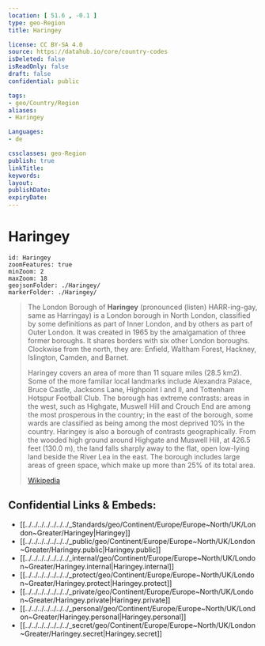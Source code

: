 ```yaml
---
location: [ 51.6 , -0.1 ] 
type: geo-Region
title: Haringey

license: CC BY-SA 4.0
source: https://datahub.io/core/country-codes
isDeleted: false
isReadOnly: false
draft: false
confidential: public

tags:
- geo/Country/Region
aliases:
- Haringey

Languages:
- de

cssclasses: geo-Region
publish: true
linkTitle: 
keywords: 
layout: 
publishDate: 
expiryDate: 
---
```


# Haringey

```leaflet
id: Haringey
zoomFeatures: true 
minZoom: 2 
maxZoom: 18
geojsonFolder: ./Haringey/
markerFolder: ./Haringey/
```

> The London Borough of **Haringey** (pronounced  (listen) HARR-ing-gay, same as Harringay) is a London borough in North London, classified by some definitions as part of Inner London, and by others as part of Outer London. It was created in 1965 by the amalgamation of three former boroughs. It shares borders with six other London boroughs. Clockwise from the north, they are: Enfield, Waltham Forest, Hackney, Islington, Camden, and Barnet.
>
> Haringey covers an area of more than 11 square miles (28.5 km2). Some of the more familiar local landmarks include Alexandra Palace, Bruce Castle, Jacksons Lane, Highpoint I and II, and Tottenham Hotspur Football Club. The borough has extreme contrasts: areas in the west, such as Highgate, Muswell Hill and Crouch End are among the most prosperous in the country; in the east of the borough, some wards are classified as being among the most deprived 10% in the country. Haringey is also a borough of contrasts geographically. From the wooded high ground around Highgate and Muswell Hill, at 426.5 feet (130.0 m), the land falls sharply away to the flat, open low-lying land beside the River Lea in the east. The borough includes large areas of green space, which make up more than 25% of its total area.
>
> [Wikipedia](https://en.wikipedia.org/wiki/London%20Borough%20of%20Haringey)



## Confidential Links & Embeds: 
- [[../../../../../../../_Standards/geo/Continent/Europe/Europe~North/UK/London~Greater/Haringey|Haringey]] 
- [[../../../../../../../_public/geo/Continent/Europe/Europe~North/UK/London~Greater/Haringey.public|Haringey.public]] 
- [[../../../../../../../_internal/geo/Continent/Europe/Europe~North/UK/London~Greater/Haringey.internal|Haringey.internal]] 
- [[../../../../../../../_protect/geo/Continent/Europe/Europe~North/UK/London~Greater/Haringey.protect|Haringey.protect]] 
- [[../../../../../../../_private/geo/Continent/Europe/Europe~North/UK/London~Greater/Haringey.private|Haringey.private]] 
- [[../../../../../../../_personal/geo/Continent/Europe/Europe~North/UK/London~Greater/Haringey.personal|Haringey.personal]] 
- [[../../../../../../../_secret/geo/Continent/Europe/Europe~North/UK/London~Greater/Haringey.secret|Haringey.secret]] 

